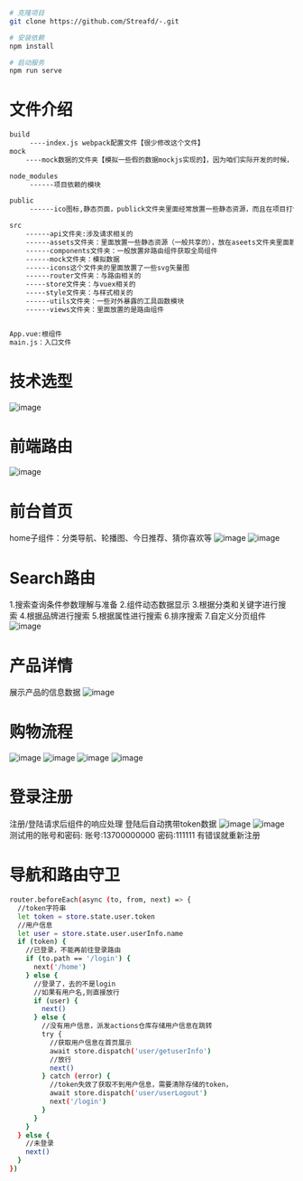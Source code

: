 ```bash
# 克隆项目
git clone https://github.com/Streafd/-.git

# 安装依赖
npm install

# 启动服务
npm run serve
```


# 文件介绍
```bash
build
     ----index.js webpack配置文件【很少修改这个文件】
mock
    ----mock数据的文件夹【模拟一些假的数据mockjs实现的】，因为咱们实际开发的时候，利用的是真是接口

node_modules
     ------项目依赖的模块

public
     ------ico图标,静态页面，publick文件夹里面经常放置一些静态资源，而且在项目打包的时候webpack不会编译这个文件夹，原封不动的打包到dist文件夹里面

src
    ------api文件夹:涉及请求相关的
    ------assets文件夹：里面放置一些静态资源（一般共享的），放在aseets文件夹里面静态资源，在webpack打包的时候，会进行编译
    ------components文件夹：一般放置非路由组件获取全局组件
    ------mock文件夹：模拟数据
    ------icons这个文件夹的里面放置了一些svg矢量图
    ------router文件夹：与路由相关的
    -----store文件夹：与vuex相关的
    -----style文件夹：与样式相关的
    ------utils文件夹：一些对外暴露的工具函数模块
    ------views文件夹：里面放置的是路由组件


App.vue:根组件
main.js：入口文件
```

# 技术选型
![image](https://github.com/Streafd/DeomImg/blob/master/qiantai/1688566486784.png)

# 前端路由
![image](https://github.com/Streafd/DeomImg/blob/master/qiantai/1688565370066.png)

# 前台首页
home子组件：分类导航、轮播图、今日推荐、猜你喜欢等
![image](https://github.com/Streafd/DeomImg/blob/master/qiantai/1688457596364.png)
![image](https://github.com/Streafd/DeomImg/blob/master/qiantai/1688457639572.png)

# Search路由
1.搜索查询条件参数理解与准备 2.组件动态数据显示 3.根据分类和关键字进行搜索 4.根据品牌进行搜索 5.根据属性进行搜索 6.排序搜索 7.自定义分页组件
![image](https://github.com/Streafd/DeomImg/blob/master/qiantai/1688457721546.png)

# 产品详情
展示产品的信息数据
![image](https://github.com/Streafd/DeomImg/blob/master/qiantai/1688457877686.png)

# 购物流程
![image](https://github.com/Streafd/DeomImg/blob/master/qiantai/1688457943539.png)
![image](https://github.com/Streafd/DeomImg/blob/master/qiantai/1688457971969.png)
![image](https://github.com/Streafd/DeomImg/blob/master/qiantai/1688458000495.png)
![image](https://github.com/Streafd/DeomImg/blob/master/qiantai/1688458049181.png)

# 登录注册
注册/登陆请求后组件的响应处理 
登陆后自动携带token数据
![image](https://github.com/Streafd/DeomImg/blob/master/qiantai/1688458067598.png)
![image](https://github.com/Streafd/DeomImg/blob/master/qiantai/1688458135468.png)
测试用的账号和密码:
账号:13700000000 密码:111111
有错误就重新注册

# 导航和路由守卫
```bash
router.beforeEach(async (to, from, next) => {
  //token字符串
  let token = store.state.user.token
  //用户信息
  let user = store.state.user.userInfo.name
  if (token) {
    //已登录，不能再前往登录路由
    if (to.path == '/login') {
      next('/home')
    } else {
      //登录了，去的不是login
      //如果有用户名,则直接放行
      if (user) {
        next()
      } else {
        //没有用户信息，派发actions仓库存储用户信息在跳转
        try {
          //获取用户信息在首页展示
          await store.dispatch('user/getuserInfo')
          //放行
          next()
        } catch (error) {
          //token失效了获取不到用户信息，需要清除存储的token，
          await store.dispatch('user/userLogout')
          next('/login')
        }
      }
    }
  } else {
    //未登录
    next()
  }
})
```

